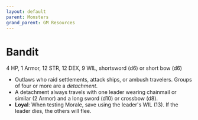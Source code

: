 ```yaml
---
layout: default
parent: Monsters
grand_parent: GM Resources
---
```


# Bandit

4 HP, 1 Armor, 12 STR, 12 DEX, 9 WIL, shortsword (d6) or short bow (d6)

- Outlaws who raid settlements, attack ships, or ambush travelers. Groups of four or more are a _detachment_.
- A detachment always travels with one leader wearing chainmail or similar (2 Armor) and a long sword (d10) or crossbow (d8).
- **Loyal**: When testing Morale, save using the leader's WIL (13). If the leader dies, the others will flee.

